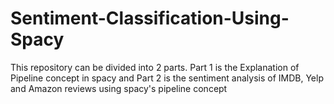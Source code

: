 # Sentiment-Classification-Using-Spacy
This repository can be divided into 2 parts. Part 1 is the Explanation of Pipeline concept in spacy and Part 2 is the sentiment analysis of IMDB, Yelp and Amazon reviews using spacy's pipeline concept 
